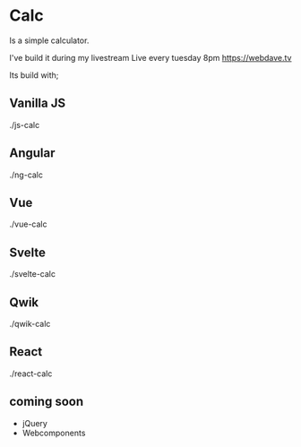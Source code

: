 # Calc

Is a simple calculator.

I've build it during my livestream
Live every tuesday 8pm https://webdave.tv

Its build with;

## Vanilla JS

./js-calc

## Angular

./ng-calc

## Vue

./vue-calc

## Svelte

./svelte-calc

## Qwik

./qwik-calc

## React

./react-calc

## coming soon

- jQuery
- Webcomponents
